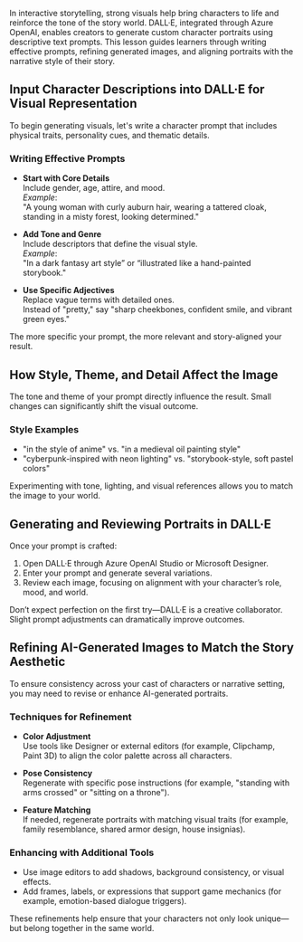 In interactive storytelling, strong visuals help bring characters to life and reinforce the tone of the story world. DALL·E, integrated through Azure OpenAI, enables creators to generate custom character portraits using descriptive text prompts. This lesson guides learners through writing effective prompts, refining generated images, and aligning portraits with the narrative style of their story.

## Input Character Descriptions into DALL·E for Visual Representation

To begin generating visuals, let's write a character prompt that includes physical traits, personality cues, and thematic details.

### Writing Effective Prompts

- **Start with Core Details**  
  Include gender, age, attire, and mood.  
  *Example*:  
  "A young woman with curly auburn hair, wearing a tattered cloak, standing in a misty forest, looking determined."

- **Add Tone and Genre**  
  Include descriptors that define the visual style.  
  *Example*:  
  "In a dark fantasy art style” or “illustrated like a hand-painted storybook."

- **Use Specific Adjectives**  
  Replace vague terms with detailed ones.  
  Instead of "pretty," say "sharp cheekbones, confident smile, and vibrant green eyes."

The more specific your prompt, the more relevant and story-aligned your result.

## How Style, Theme, and Detail Affect the Image

The tone and theme of your prompt directly influence the result. Small changes can significantly shift the visual outcome.

### Style Examples

- "in the style of anime" vs. "in a medieval oil painting style"
- "cyberpunk-inspired with neon lighting" vs. "storybook-style, soft pastel colors"

Experimenting with tone, lighting, and visual references allows you to match the image to your world.

## Generating and Reviewing Portraits in DALL·E

Once your prompt is crafted:

1. Open DALL·E through Azure OpenAI Studio or Microsoft Designer.
2. Enter your prompt and generate several variations.
3. Review each image, focusing on alignment with your character’s role, mood, and world.

Don’t expect perfection on the first try—DALL·E is a creative collaborator. Slight prompt adjustments can dramatically improve outcomes.

## Refining AI-Generated Images to Match the Story Aesthetic

To ensure consistency across your cast of characters or narrative setting, you may need to revise or enhance AI-generated portraits.

### Techniques for Refinement

- **Color Adjustment**  
  Use tools like Designer or external editors (for example, Clipchamp, Paint 3D) to align the color palette across all characters.

- **Pose Consistency**  
  Regenerate with specific pose instructions (for example, "standing with arms crossed" or "sitting on a throne").

- **Feature Matching**  
  If needed, regenerate portraits with matching visual traits (for example, family resemblance, shared armor design, house insignias).

### Enhancing with Additional Tools

- Use image editors to add shadows, background consistency, or visual effects.
- Add frames, labels, or expressions that support game mechanics (for example, emotion-based dialogue triggers).

These refinements help ensure that your characters not only look unique—but belong together in the same world.
